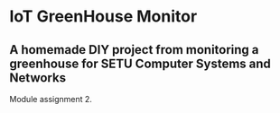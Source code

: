 # IoT GreenHouse Monitor

## A homemade DIY project from monitoring a greenhouse for SETU Computer Systems and Networks
 Module assignment 2.
